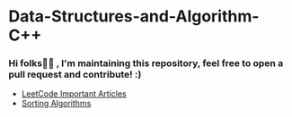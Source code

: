 # Data-Structures-and-Algorithm-C++

### Hi folks🖐🏻 , I'm maintaining this repository, feel free to open a pull request and contribute! :)

- [LeetCode Important Articles](https://leetcode.com/discuss/general-discussion/665604/Important-and-Useful-links-from-all-over-the-LeetCode)
- [Sorting Algorithms](https://leetcode.com/discuss/general-discussion/1091763/must-do-all-required-sorting-algorithms-complete-guide)
